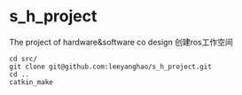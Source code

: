 # s_h_project
The project of hardware&amp;software co design
创建ros工作空间
~~~
cd src/
git clone git@github.com:leeyanghao/s_h_project.git
cd ..
catkin_make
~~~

